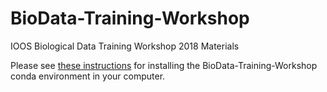 # BioData-Training-Workshop
IOOS Biological Data Training Workshop 2018 Materials


Please see [these instructions](https://github.com/ioos/BioData-Training-Workshop/blob/master/installation.md) for installing the BioData-Training-Workshop conda environment in your computer.
